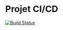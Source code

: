 # Projet CI/CD

[![Build Status](https://dev.azure.com/oli-azure/cicd-test/_apis/build/status/oli-azure.cicd-test?branchName=master)](https://dev.azure.com/oli-azure/cicd-test/_build/latest?definitionId=2&branchName=master)